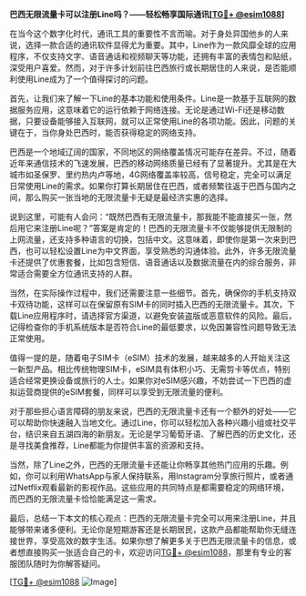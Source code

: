 **巴西无限流量卡可以注册Line吗？——轻松畅享国际通讯[[TG💪+ @esim1088](https://t.me/s/esim1088)]**

在当今这个数字化时代，通讯工具的重要性不言而喻。对于身处异国他乡的人来说，选择一款合适的通讯软件显得尤为重要。其中，Line作为一款风靡全球的应用程序，不仅支持文字、语音通话和视频聊天等功能，还拥有丰富的表情包和贴纸，深受用户喜爱。然而，对于许多计划前往巴西旅行或长期居住的人来说，是否能顺利使用Line成为了一个值得探讨的问题。

首先，让我们来了解一下Line的基本功能和使用条件。Line是一款基于互联网的数据服务应用，这意味着它的运行依赖于网络连接。无论是通过Wi-Fi还是移动数据，只要设备能够接入互联网，就可以正常使用Line的各项功能。因此，问题的关键在于，当你身处巴西时，能否获得稳定的网络支持。

巴西是一个地域辽阔的国家，不同地区的网络覆盖情况可能存在差异。不过，随着近年来通信技术的飞速发展，巴西的移动网络质量已经有了显著提升。尤其是在大城市如圣保罗、里约热内卢等地，4G网络覆盖率较高，信号稳定，完全可以满足日常使用Line的需求。如果你打算长期居住在巴西，或者频繁往返于巴西与国内之间，那么购买一张当地的无限流量卡无疑是最经济实惠的选择。

说到这里，可能有人会问：“既然巴西有无限流量卡，那我能不能直接买一张，然后用它来注册Line呢？”答案是肯定的！巴西的无限流量卡不仅能够提供无限制的上网流量，还支持多种语言的切换，包括中文。这意味着，即使你是第一次来到巴西，也可以轻松设置Line为中文界面，享受熟悉的沟通体验。此外，许多无限流量卡还提供了优惠套餐，比如包含短信、语音通话以及数据流量在内的综合服务，非常适合需要全方位通讯支持的人群。

当然，在实际操作过程中，我们还需要注意一些细节。首先，确保你的手机支持双卡双待功能，这样可以在保留原有SIM卡的同时插入巴西的无限流量卡。其次，下载Line应用程序时，请选择官方渠道，以避免安装盗版或恶意软件的风险。最后，记得检查你的手机系统版本是否符合Line的最低要求，以免因兼容性问题导致无法正常使用。

值得一提的是，随着电子SIM卡（eSIM）技术的发展，越来越多的人开始关注这一新型产品。相比传统物理SIM卡，eSIM具有体积小巧、无需剪卡等优点，特别适合经常更换设备或旅行的人士。如果你对eSIM感兴趣，不妨尝试一下巴西的虚拟运营商提供的eSIM套餐，同样可以享受到无限流量的便利。

对于那些担心语言障碍的朋友来说，巴西的无限流量卡还有一个额外的好处——它可以帮助你快速融入当地文化。通过Line，你可以轻松加入各种兴趣小组或社交平台，结识来自五湖四海的新朋友。无论是学习葡萄牙语、了解巴西的历史文化，还是寻找美食推荐，Line都能为你提供丰富的资源和支持。

当然，除了Line之外，巴西的无限流量卡还能让你畅享其他热门应用的乐趣。例如，你可以利用WhatsApp与家人保持联系，用Instagram分享旅行照片，或者通过Netflix观看最新的影视作品。这些应用的共同特点是都需要稳定的网络环境，而巴西的无限流量卡恰恰能满足这一需求。

最后，总结一下本文的核心观点：巴西的无限流量卡完全可以用来注册Line，并且能够带来诸多便利。无论你是短期游客还是长期居民，这款产品都能帮助你无缝连接世界，享受高效的数字生活。如果你想了解更多关于巴西无限流量卡的信息，或者想直接购买一张适合自己的卡，欢迎访问[TG💪+ @esim1088](https://t.me/s/esim1088)，那里有专业的客服团队随时为你解答疑问。

[[TG💪+ @esim1088](https://t.me/s/esim1088) ![Image](https://i.postimg.cc/4NQfJmqS/Snipaste-2025-05-13-00-14-12.png)]